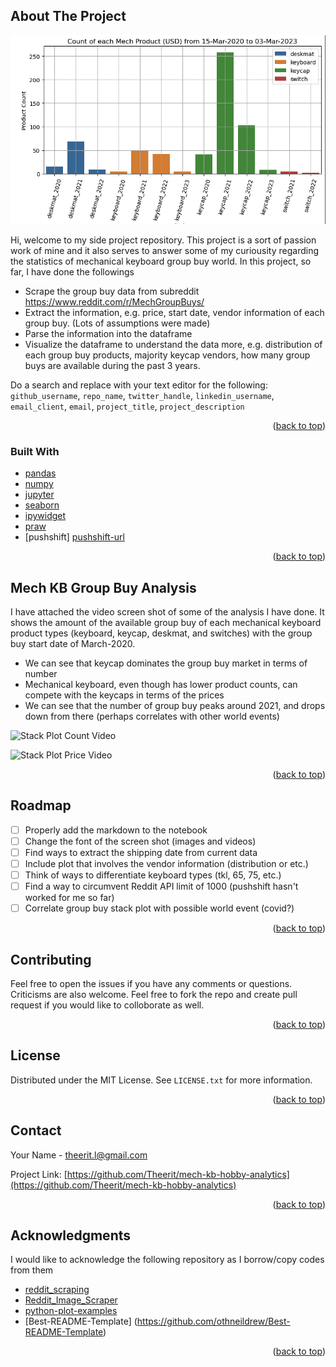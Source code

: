 <!-- Improved compatibility of back to top link: See: https://github.com/othneildrew/Best-README-Template/pull/73 -->
<a name="readme-top"></a>
<!--
*** Thanks for checking out the Best-README-Template. If you have a suggestion
*** that would make this better, please fork the repo and create a pull request
*** or simply open an issue with the tag "enhancement".
*** Don't forget to give the project a star!
*** Thanks again! Now go create something AMAZING! :D
-->



<!-- PROJECT SHIELDS -->
<!--
*** I'm using markdown "reference style" links for readability.
*** Reference links are enclosed in brackets [ ] instead of parentheses ( ).
*** See the bottom of this document for the declaration of the reference variables
*** for contributors-url, forks-url, etc. This is an optional, concise syntax you may use.
*** https://www.markdownguide.org/basic-syntax/#reference-style-links
-->

<!-- Probably does not need the shield just yet 

[![Contributors][contributors-shield]][contributors-url]
[![Forks][forks-shield]][forks-url]
[![Stargazers][stars-shield]][stars-url]
[![Issues][issues-shield]][issues-url]
[![MIT License][license-shield]][license-url]
[![LinkedIn][linkedin-shield]][linkedin-url]
-->


<!-- PROJECT LOGO # No logo as of now as well
<br />
<div align="center">
  <a href="https://github.com/github_username/repo_name">
    <img src="images/logo.png" alt="Logo" width="80" height="80">
  </a>

<h3 align="center">project_title</h3>

  <p align="center">
    project_description
    <br />
    <a href="https://github.com/github_username/repo_name"><strong>Explore the docs »</strong></a>
    <br />
    <br />
    <a href="https://github.com/github_username/repo_name">View Demo</a>
    ·
    <a href="https://github.com/github_username/repo_name/issues">Report Bug</a>
    ·
    <a href="https://github.com/github_username/repo_name/issues">Request Feature</a>
  </p>
</div>

-->

<!-- TABLE OF CONTENTS 
let's stash this for now

<details>
  <summary>Table of Contents</summary>
  <ol>
    <li>
      <a href="#about-the-project">About The Project</a>
      <ul>
        <li><a href="#built-with">Built With</a></li>
      </ul>
    </li>
    <li>
      <a href="#getting-started">Getting Started</a>
      <ul>
        <li><a href="#prerequisites">Prerequisites</a></li>
        <li><a href="#installation">Installation</a></li>
      </ul>
    </li>
    <li><a href="#usage">Usage</a></li>
    <li><a href="#roadmap">Roadmap</a></li>
    <li><a href="#contributing">Contributing</a></li>
    <li><a href="#license">License</a></li>
    <li><a href="#contact">Contact</a></li>
    <li><a href="#acknowledgments">Acknowledgments</a></li>
  </ol>
</details>
-->


<!-- ABOUT THE PROJECT -->
## About The Project

![Cover Photo][cover-photo]

Hi, welcome to my side project repository. This project is a sort of passion work of mine and it also serves to answer some of my curiousity regarding the statistics of mechanical keyboard group buy world. In this project, so far, I have done the followings
* Scrape the group buy data from subreddit https://www.reddit.com/r/MechGroupBuys/
* Extract the information, e.g. price, start date, vendor information of each group buy. (Lots of assumptions were made)
* Parse the information into the dataframe
* Visualize the dataframe to understand the data more, e.g. distribution of each group buy products, majority keycap vendors, how many group buys are available during the past 3 years.


Do a search and replace with your text editor for the following: `github_username`, `repo_name`, `twitter_handle`, `linkedin_username`, `email_client`, `email`, `project_title`, `project_description`

<p align="right">(<a href="#readme-top">back to top</a>)</p>



### Built With

<!-- * [![Next][Next.js]][Next-url] Keep this as an example -->
* [pandas][pandas-url]
* [numpy][numpy-url]
* [jupyter][jupyter-url]
* [seaborn][seaborn-url]
* [ipywidget][ipywidget-url]
* [praw][praw-url]
* [pushshift] [pushshift-url]

<p align="right">(<a href="#readme-top">back to top</a>)</p>



<!-- GETTING STARTED -->

<!-- will shelf the getting started, prerequisites, installation for now, maybe change to some of the assumptions/analysis instead? 
## Getting Started

This is an example of how you may give instructions on setting up your project locally.
To get a local copy up and running follow these simple example steps.

### Prerequisites

This is an example of how to list things you need to use the software and how to install them.
* npm
  ```sh
  npm install npm@latest -g
  ```

### Installation

1. Get a free API Key at [https://example.com](https://example.com)
2. Clone the repo
   ```sh
   git clone https://github.com/github_username/repo_name.git
   ```
3. Install NPM packages
   ```sh
   npm install
   ```
4. Enter your API in `config.js`
   ```js
   const API_KEY = 'ENTER YOUR API';
   ```

<p align="right">(<a href="#readme-top">back to top</a>)</p>

-->

<!-- USAGE EXAMPLES -->
## Mech KB Group Buy Analysis

I have attached the video screen shot of some of the analysis I have done. It shows the amount of the available group buy of each mechanical keyboard product types (keyboard, keycap, deskmat, and switches) with the group buy start date of March-2020.

* We can see that keycap dominates the group buy market in terms of number
* Mechanical keyboard, even though has lower product counts, can compete with the keycaps in terms of the prices
* We can see that the number of group buy peaks around 2021, and drops down from there (perhaps correlates with other world events)


![Stack Plot Count Video][stack-plot-count-video]

![Stack Plot Price Video][stack-plot-price-video]

<p align="right">(<a href="#readme-top">back to top</a>)</p>



<!-- ROADMAP -->
## Roadmap

- [ ] Properly add the markdown to the notebook
- [ ] Change the font of the screen shot (images and videos)
- [ ] Find ways to extract the shipping date from current data
- [ ] Include plot that involves the vendor information (distribution or etc.)
- [ ] Think of ways to differentiate keyboard types (tkl, 65, 75, etc.)
- [ ] Find a way to circumvent Reddit API limit of 1000 (pushshift hasn't worked for me so far)
- [ ] Correlate group buy stack plot with possible world event (covid?)

<!-- probably don't need this line right now
See the [open issues](https://github.com/github_username/repo_name/issues) for a full list of proposed features (and known issues). -->

<p align="right">(<a href="#readme-top">back to top</a>)</p>



<!-- CONTRIBUTING -->
## Contributing

Feel free to open the issues if you have any comments or questions. Criticisms are also welcome. Feel free to fork the repo and create pull request if you would like to colloborate as well.

<p align="right">(<a href="#readme-top">back to top</a>)</p>



<!-- LICENSE -->
## License

Distributed under the MIT License. See `LICENSE.txt` for more information.

<p align="right">(<a href="#readme-top">back to top</a>)</p>



<!-- CONTACT -->
## Contact

Your Name - theerit.l@gmail.com

Project Link: [https://github.com/Theerit/mech-kb-hobby-analytics](https://github.com/Theerit/mech-kb-hobby-analytics)

<p align="right">(<a href="#readme-top">back to top</a>)</p>



<!-- ACKNOWLEDGMENTS -->
## Acknowledgments
I would like to acknowledge the following repository as I borrow/copy codes from them
* [reddit_scraping](https://github.com/parth647/reddit_scraping_using_praw/)
* [Reddit_Image_Scraper](https://github.com/D3vd/Reddit_Image_Scraper)
* [python-plot-examples](https://github.com/CodeSolid/python-plot-examples)
* [Best-README-Template] (https://github.com/othneildrew/Best-README-Template)

<p align="right">(<a href="#readme-top">back to top</a>)</p>


<!-- MARKDOWN LINKS & IMAGES -->
<!-- https://www.markdownguide.org/basic-syntax/#reference-style-links -->
[contributors-shield]: https://img.shields.io/github/contributors/github_username/repo_name.svg?style=for-the-badge
[contributors-url]: https://github.com/github_username/repo_name/graphs/contributors
[forks-shield]: https://img.shields.io/github/forks/github_username/repo_name.svg?style=for-the-badge
[forks-url]: https://github.com/github_username/repo_name/network/members
[stars-shield]: https://img.shields.io/github/stars/github_username/repo_name.svg?style=for-the-badge
[stars-url]: https://github.com/github_username/repo_name/stargazers
[issues-shield]: https://img.shields.io/github/issues/github_username/repo_name.svg?style=for-the-badge
[issues-url]: https://github.com/github_username/repo_name/issues
[license-shield]: https://img.shields.io/github/license/github_username/repo_name.svg?style=for-the-badge
[license-url]: https://github.com/github_username/repo_name/blob/master/LICENSE.txt
[linkedin-shield]: https://img.shields.io/badge/-LinkedIn-black.svg?style=for-the-badge&logo=linkedin&colorB=555
[linkedin-url]: https://linkedin.com/in/linkedin_username
[cover-photo]: images/cover_photo.png
[stack-plot-count-video]: image/stack_plot_count_record.png
[stack-plot-price-video]: image/stack_plot_price_record.png
[Next.js]: https://img.shields.io/badge/next.js-000000?style=for-the-badge&logo=nextdotjs&logoColor=white
[Next-url]: https://nextjs.org/
[React.js]: https://img.shields.io/badge/React-20232A?style=for-the-badge&logo=react&logoColor=61DAFB
[React-url]: https://reactjs.org/
[Vue.js]: https://img.shields.io/badge/Vue.js-35495E?style=for-the-badge&logo=vuedotjs&logoColor=4FC08D
[Vue-url]: https://vuejs.org/
[Angular.io]: https://img.shields.io/badge/Angular-DD0031?style=for-the-badge&logo=angular&logoColor=white
[Angular-url]: https://angular.io/
[Svelte.dev]: https://img.shields.io/badge/Svelte-4A4A55?style=for-the-badge&logo=svelte&logoColor=FF3E00
[Svelte-url]: https://svelte.dev/
[Laravel.com]: https://img.shields.io/badge/Laravel-FF2D20?style=for-the-badge&logo=laravel&logoColor=white
[Laravel-url]: https://laravel.com
[Bootstrap.com]: https://img.shields.io/badge/Bootstrap-563D7C?style=for-the-badge&logo=bootstrap&logoColor=white
[Bootstrap-url]: https://getbootstrap.com
[JQuery.com]: https://img.shields.io/badge/jQuery-0769AD?style=for-the-badge&logo=jquery&logoColor=white
[JQuery-url]: https://jquery.com 
[pandas-url]: https://pandas.pydata.org/
[numpy-url]: https://numpy.org/
[matplotlib-url]: https://matplotlib.org/
[jupyter-url]: https://jupyter.org/
[seaborn-url]: https://seaborn.pydata.org/
[ipywidget-url]:https://ipywidgets.readthedocs.io/en/stable/
[praw-url]: https://praw.readthedocs.io/en/stable/
[pushshift-url]: https://github.com/pushshift/api